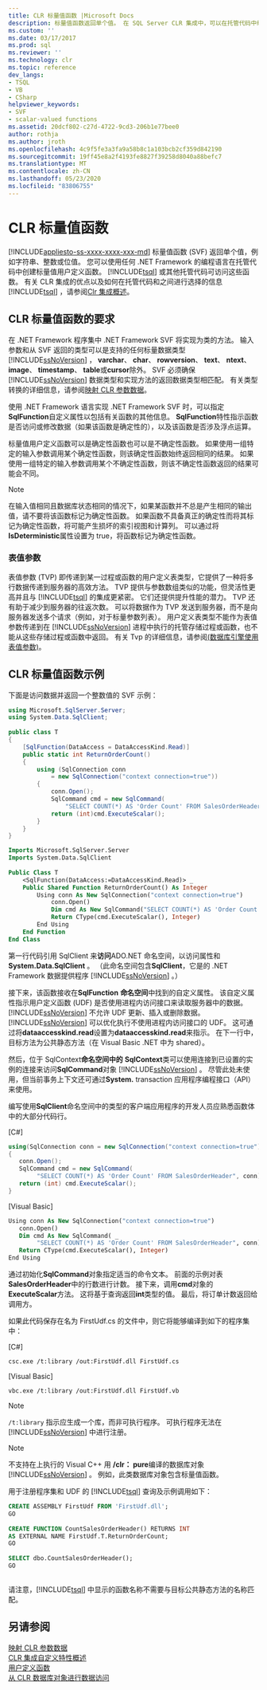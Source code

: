 ```yaml
---
title: CLR 标量值函数 |Microsoft Docs
description: 标量值函数返回单个值。 在 SQL Server CLR 集成中，可以在托管代码中编写标量值用户定义函数。
ms.custom: ''
ms.date: 03/17/2017
ms.prod: sql
ms.reviewer: ''
ms.technology: clr
ms.topic: reference
dev_langs:
- TSQL
- VB
- CSharp
helpviewer_keywords:
- SVF
- scalar-valued functions
ms.assetid: 20dcf802-c27d-4722-9cd3-206b1e77bee0
author: rothja
ms.author: jroth
ms.openlocfilehash: 4c9f5fe3a3fa9a58b8c1a103bcb2cf359d842190
ms.sourcegitcommit: 19ff45e8a2f4193fe8827f39258d8040a88befc7
ms.translationtype: MT
ms.contentlocale: zh-CN
ms.lasthandoff: 05/23/2020
ms.locfileid: "83806755"
---
```

# <a name="clr-scalar-valued-functions"></a>CLR 标量值函数
[!INCLUDE[appliesto-ss-xxxx-xxxx-xxx-md](../../includes/appliesto-ss-xxxx-xxxx-xxx-md.md)]
  标量值函数 (SVF) 返回单个值，例如字符串、整数或位值。 您可以使用任何 .NET Framework 的编程语言在托管代码中创建标量值用户定义函数。 [!INCLUDE[tsql](../../includes/tsql-md.md)] 或其他托管代码可访问这些函数。 有关 CLR 集成的优点以及如何在托管代码和之间进行选择的信息 [!INCLUDE[tsql](../../includes/tsql-md.md)] ，请参阅[Clr 集成概述](../../relational-databases/clr-integration/clr-integration-overview.md)。  
  
## <a name="requirements-for-clr-scalar-valued-functions"></a>CLR 标量值函数的要求  
 在 .NET Framework 程序集中 .NET Framework  SVF 将实现为类的方法。 输入参数和从 SVF 返回的类型可以是支持的任何标量数据类型 [!INCLUDE[ssNoVersion](../../includes/ssnoversion-md.md)] ， **varchar**、 **char**、 **rowversion**、 **text**、 **ntext**、 **image**、 **timestamp**、 **table**或**cursor**除外。 SVF 必须确保 [!INCLUDE[ssNoVersion](../../includes/ssnoversion-md.md)] 数据类型和实现方法的返回数据类型相匹配。 有关类型转换的详细信息，请参阅[映射 CLR 参数数据](../../relational-databases/clr-integration-database-objects-types-net-framework/mapping-clr-parameter-data.md)。  
  
 使用 .NET Framework 语言实现 .NET Framework SVF 时，可以指定**SqlFunction**自定义属性以包括有关函数的其他信息。 **SqlFunction**特性指示函数是否访问或修改数据（如果该函数是确定性的），以及该函数是否涉及浮点运算。  
  
 标量值用户定义函数可以是确定性函数也可以是不确定性函数。 如果使用一组特定的输入参数调用某个确定性函数，则该确定性函数始终返回相同的结果。 如果使用一组特定的输入参数调用某个不确定性函数，则该不确定性函数返回的结果可能会不同。  
  
> [!NOTE]  
>  在输入值相同且数据库状态相同的情况下，如果某函数并不总是产生相同的输出值，请不要将该函数标记为确定性函数。 如果函数不具备真正的确定性而将其标记为确定性函数，将可能产生损坏的索引视图和计算列。 可以通过将**IsDeterministic**属性设置为 true，将函数标记为确定性函数。  
  
### <a name="table-valued-parameters"></a>表值参数  
 表值参数 (TVP) 即传递到某一过程或函数的用户定义表类型，它提供了一种将多行数据传递到服务器的高效方法。 TVP 提供与参数数组类似的功能，但灵活性更高并且与 [!INCLUDE[tsql](../../includes/tsql-md.md)] 的集成更紧密。 它们还提供提升性能的潜力。 TVP 还有助于减少到服务器的往返次数。 可以将数据作为 TVP 发送到服务器，而不是向服务器发送多个请求（例如，对于标量参数列表）。 用户定义表类型不能作为表值参数传递到在 [!INCLUDE[ssNoVersion](../../includes/ssnoversion-md.md)] 进程中执行的托管存储过程或函数，也不能从这些存储过程或函数中返回。 有关 Tvp 的详细信息，请参阅[&#40;数据库引擎使用表值参数&#41;](../../relational-databases/tables/use-table-valued-parameters-database-engine.md)。  
  
## <a name="example-of-a-clr-scalar-valued-function"></a>CLR 标量值函数示例  
 下面是访问数据并返回一个整数值的 SVF 示例：  
  
```csharp  
using Microsoft.SqlServer.Server;  
using System.Data.SqlClient;  
  
public class T  
{  
    [SqlFunction(DataAccess = DataAccessKind.Read)]  
    public static int ReturnOrderCount()  
    {  
        using (SqlConnection conn   
            = new SqlConnection("context connection=true"))  
        {  
            conn.Open();  
            SqlCommand cmd = new SqlCommand(  
                "SELECT COUNT(*) AS 'Order Count' FROM SalesOrderHeader", conn);  
            return (int)cmd.ExecuteScalar();  
        }  
    }  
}  
```  
  
```vb  
Imports Microsoft.SqlServer.Server  
Imports System.Data.SqlClient  
  
Public Class T  
    <SqlFunction(DataAccess:=DataAccessKind.Read)> _  
    Public Shared Function ReturnOrderCount() As Integer  
        Using conn As New SqlConnection("context connection=true")  
            conn.Open()  
            Dim cmd As New SqlCommand("SELECT COUNT(*) AS 'Order Count' FROM SalesOrderHeader", conn)  
            Return CType(cmd.ExecuteScalar(), Integer)  
        End Using  
    End Function  
End Class  
```  
  
 第一行代码引用 SqlClient 来**访问**ADO.NET 命名空间，以访问属性和**System.Data.SqlClient** 。 （此命名空间包含**SqlClient**，它是的 .NET Framework 数据提供程序 [!INCLUDE[ssNoVersion](../../includes/ssnoversion-md.md)] 。）  
  
 接下来，该函数接收在**SqlFunction** **命名空间**中找到的自定义属性。 该自定义属性指示用户定义函数 (UDF) 是否使用进程内访问接口来读取服务器中的数据。 [!INCLUDE[ssNoVersion](../../includes/ssnoversion-md.md)] 不允许 UDF 更新、插入或删除数据。 [!INCLUDE[ssNoVersion](../../includes/ssnoversion-md.md)] 可以优化执行不使用进程内访问接口的 UDF。 这可通过将**dataaccesskind.read**设置为**dataaccesskind.read**来指示。 在下一行中，目标方法为公共静态方法（在 Visual Basic .NET 中为 shared）。  
  
 然后，位于 SqlContext**命名空间中的** **SqlContext**类可以使用连接到已设置的实例的连接来访问**SqlCommand**对象 [!INCLUDE[ssNoVersion](../../includes/ssnoversion-md.md)] 。 尽管此处未使用，但当前事务上下文还可通过**System.** transaction 应用程序编程接口（API）来使用。  
  
 编写使用**SqlClient**命名空间中的类型的客户端应用程序的开发人员应熟悉函数体中的大部分代码行。  
  
 [C#]  
  
```csharp
using(SqlConnection conn = new SqlConnection("context connection=true"))   
{  
   conn.Open();  
   SqlCommand cmd = new SqlCommand(  
        "SELECT COUNT(*) AS 'Order Count' FROM SalesOrderHeader", conn);  
   return (int) cmd.ExecuteScalar();  
}    
```  
  
 [Visual Basic]  
  
```vb
Using conn As New SqlConnection("context connection=true")  
   conn.Open()  
   Dim cmd As New SqlCommand( _  
        "SELECT COUNT(*) AS 'Order Count' FROM SalesOrderHeader", conn)  
   Return CType(cmd.ExecuteScalar(), Integer)  
End Using  
```  
  
 通过初始化**SqlCommand**对象指定适当的命令文本。 前面的示例对表**SalesOrderHeader**中的行数进行计数。 接下来，调用**cmd**对象的**ExecuteScalar**方法。 这将基于查询返回**int**类型的值。 最后，将订单计数返回给调用方。  
  
 如果此代码保存在名为 FirstUdf.cs 的文件中，则它将能够编译到如下的程序集中：  
  
 [C#]  
  
```  
csc.exe /t:library /out:FirstUdf.dll FirstUdf.cs   
```  
  
 [Visual Basic]  
  
```  
vbc.exe /t:library /out:FirstUdf.dll FirstUdf.vb  
```  
  
> [!NOTE]  
>  `/t:library` 指示应生成一个库，而非可执行程序。 可执行程序无法在 [!INCLUDE[ssNoVersion](../../includes/ssnoversion-md.md)] 中进行注册。  
  
> [!NOTE]  
>  不支持在上执行的 Visual C++ 用 **/clr： pure**编译的数据库对象 [!INCLUDE[ssNoVersion](../../includes/ssnoversion-md.md)] 。 例如，此类数据库对象包含标量值函数。  
  
 用于注册程序集和 UDF 的 [!INCLUDE[tsql](../../includes/tsql-md.md)] 查询及示例调用如下：  
  
```sql
CREATE ASSEMBLY FirstUdf FROM 'FirstUdf.dll';  
GO  
  
CREATE FUNCTION CountSalesOrderHeader() RETURNS INT   
AS EXTERNAL NAME FirstUdf.T.ReturnOrderCount;   
GO  
  
SELECT dbo.CountSalesOrderHeader();  
GO  
  
```  
  
 请注意，[!INCLUDE[tsql](../../includes/tsql-md.md)] 中显示的函数名称不需要与目标公共静态方法的名称匹配。  
  
## <a name="see-also"></a>另请参阅  
 [映射 CLR 参数数据](../../relational-databases/clr-integration-database-objects-types-net-framework/mapping-clr-parameter-data.md)   
 [CLR 集成自定义特性概述](https://msdn.microsoft.com/library/ecf5c097-0972-48e2-a9c0-b695b7dd2820)   
 [用户定义函数](../../relational-databases/user-defined-functions/user-defined-functions.md)   
 [从 CLR 数据库对象进行数据访问](../../relational-databases/clr-integration/data-access/data-access-from-clr-database-objects.md)  
  
  
